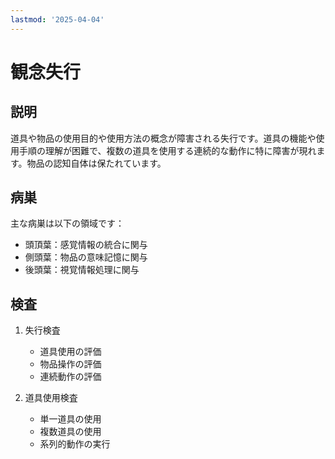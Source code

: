 ```yaml
---
lastmod: '2025-04-04'
---
```


# 観念失行

## 説明
道具や物品の使用目的や使用方法の概念が障害される失行です。道具の機能や使用手順の理解が困難で、複数の道具を使用する連続的な動作に特に障害が現れます。物品の認知自体は保たれています。

## 病巣
主な病巣は以下の領域です：
- 頭頂葉：感覚情報の統合に関与
- 側頭葉：物品の意味記憶に関与
- 後頭葉：視覚情報処理に関与

## 検査
1. 失行検査
   - 道具使用の評価
   - 物品操作の評価
   - 連続動作の評価

2. 道具使用検査
   - 単一道具の使用
   - 複数道具の使用
   - 系列的動作の実行 

